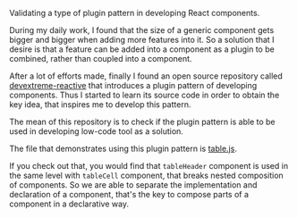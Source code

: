 Validating a type of plugin pattern in developing React components. 

During my daily work, I found that the size of a generic component gets bigger and bigger when adding more features into it. So a solution that I desire is that a feature can be added into a component as a plugin to be combined, rather than coupled into a component.

After a lot of efforts made, finally I found an open source repository called [devextreme-reactive](https://github.com/DevExpress/devextreme-reactive) that introduces a plugin pattern of developing components. Thus I started to learn its source code in order to obtain the key idea, that inspires me to develop this pattern.

The mean of this repository is to check if the plugin pattern is able to be used in developing low-code tool as a solution.   

The file that demonstrates using this plugin pattern is [table.js](https://github.com/unnKoel/react-plugin-component/blob/master/src/components/table.js).

If you check out that, you would find that `tableHeader` component is used in the same level with `tableCell` component, that breaks nested composition of components. So we are able to separate the implementation and declaration of a component, that's the key to compose parts of a component in a declarative way.
